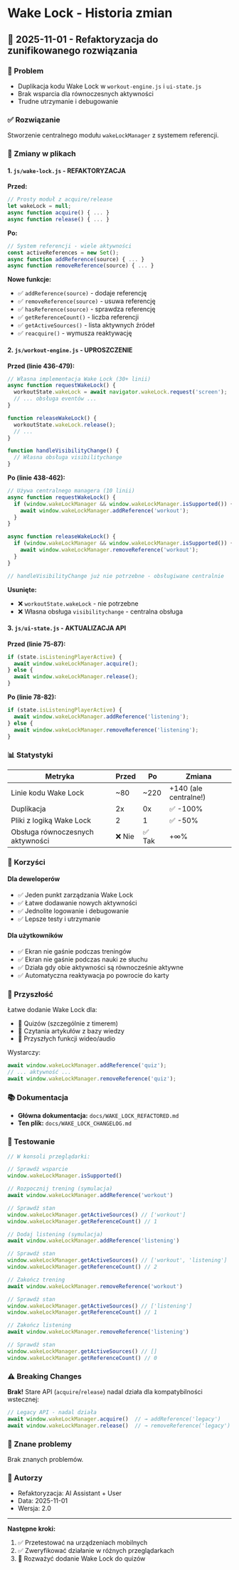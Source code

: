 # Wake Lock - Historia zmian

## 📅 2025-11-01 - Refaktoryzacja do zunifikowanego rozwiązania

### 🎯 Problem
- Duplikacja kodu Wake Lock w `workout-engine.js` i `ui-state.js`
- Brak wsparcia dla równoczesnych aktywności
- Trudne utrzymanie i debugowanie

### ✅ Rozwiązanie
Stworzenie centralnego modułu `wakeLockManager` z systemem referencji.

### 🔧 Zmiany w plikach

#### 1. `js/wake-lock.js` - REFAKTORYZACJA
**Przed:**
```javascript
// Prosty moduł z acquire/release
let wakeLock = null;
async function acquire() { ... }
async function release() { ... }
```

**Po:**
```javascript
// System referencji - wiele aktywności
const activeReferences = new Set();
async function addReference(source) { ... }
async function removeReference(source) { ... }
```

**Nowe funkcje:**
- ✅ `addReference(source)` - dodaje referencję
- ✅ `removeReference(source)` - usuwa referencję
- ✅ `hasReference(source)` - sprawdza referencję
- ✅ `getReferenceCount()` - liczba referencji
- ✅ `getActiveSources()` - lista aktywnych źródeł
- ✅ `reacquire()` - wymusza reaktywację

#### 2. `js/workout-engine.js` - UPROSZCZENIE
**Przed (linie 436-479):**
```javascript
// Własna implementacja Wake Lock (30+ linii)
async function requestWakeLock() {
  workoutState.wakeLock = await navigator.wakeLock.request('screen');
  // ... obsługa eventów ...
}

function releaseWakeLock() {
  workoutState.wakeLock.release();
  // ...
}

function handleVisibilityChange() {
  // Własna obsługa visibilitychange
}
```

**Po (linie 438-462):**
```javascript
// Używa centralnego managera (10 linii)
async function requestWakeLock() {
  if (window.wakeLockManager && window.wakeLockManager.isSupported()) {
    await window.wakeLockManager.addReference('workout');
  }
}

async function releaseWakeLock() {
  if (window.wakeLockManager && window.wakeLockManager.isSupported()) {
    await window.wakeLockManager.removeReference('workout');
  }
}

// handleVisibilityChange już nie potrzebne - obsługiwane centralnie
```

**Usunięte:**
- ❌ `workoutState.wakeLock` - nie potrzebne
- ❌ Własna obsługa `visibilitychange` - centralna obsługa

#### 3. `js/ui-state.js` - AKTUALIZACJA API
**Przed (linie 75-87):**
```javascript
if (state.isListeningPlayerActive) {
  await window.wakeLockManager.acquire();
} else {
  await window.wakeLockManager.release();
}
```

**Po (linie 78-82):**
```javascript
if (state.isListeningPlayerActive) {
  await window.wakeLockManager.addReference('listening');
} else {
  await window.wakeLockManager.removeReference('listening');
}
```

### 📊 Statystyki

| Metryka | Przed | Po | Zmiana |
|---------|-------|-----|--------|
| Linie kodu Wake Lock | ~80 | ~220 | +140 (ale centralne!) |
| Duplikacja | 2x | 0x | ✅ -100% |
| Pliki z logiką Wake Lock | 2 | 1 | ✅ -50% |
| Obsługa równoczesnych aktywności | ❌ Nie | ✅ Tak | +∞% |

### 🎁 Korzyści

#### Dla deweloperów
- ✅ Jeden punkt zarządzania Wake Lock
- ✅ Łatwe dodawanie nowych aktywności
- ✅ Jednolite logowanie i debugowanie
- ✅ Lepsze testy i utrzymanie

#### Dla użytkowników
- ✅ Ekran nie gaśnie podczas treningów
- ✅ Ekran nie gaśnie podczas nauki ze słuchu
- ✅ Działa gdy obie aktywności są równocześnie aktywne
- ✅ Automatyczna reaktywacja po powrocie do karty

### 🔮 Przyszłość

Łatwe dodanie Wake Lock dla:
- 🎯 Quizów (szczególnie z timerem)
- 📖 Czytania artykułów z bazy wiedzy
- 🎥 Przyszłych funkcji wideo/audio

Wystarczy:
```javascript
await window.wakeLockManager.addReference('quiz');
// ... aktywność ...
await window.wakeLockManager.removeReference('quiz');
```

### 📚 Dokumentacja

- **Główna dokumentacja:** `docs/WAKE_LOCK_REFACTORED.md`
- **Ten plik:** `docs/WAKE_LOCK_CHANGELOG.md`

### 🧪 Testowanie

```javascript
// W konsoli przeglądarki:

// Sprawdź wsparcie
window.wakeLockManager.isSupported()

// Rozpocznij trening (symulacja)
await window.wakeLockManager.addReference('workout')

// Sprawdź stan
window.wakeLockManager.getActiveSources() // ['workout']
window.wakeLockManager.getReferenceCount() // 1

// Dodaj listening (symulacja)
await window.wakeLockManager.addReference('listening')

// Sprawdź stan
window.wakeLockManager.getActiveSources() // ['workout', 'listening']
window.wakeLockManager.getReferenceCount() // 2

// Zakończ trening
await window.wakeLockManager.removeReference('workout')

// Sprawdź stan
window.wakeLockManager.getActiveSources() // ['listening']
window.wakeLockManager.getReferenceCount() // 1

// Zakończ listening
await window.wakeLockManager.removeReference('listening')

// Sprawdź stan
window.wakeLockManager.getActiveSources() // []
window.wakeLockManager.getReferenceCount() // 0
```

### ⚠️ Breaking Changes

**Brak!** Stare API (`acquire`/`release`) nadal działa dla kompatybilności wstecznej:

```javascript
// Legacy API - nadal działa
await window.wakeLockManager.acquire()  // → addReference('legacy')
await window.wakeLockManager.release()  // → removeReference('legacy')
```

### 🐛 Znane problemy

Brak znanych problemów.

### 👥 Autorzy

- Refaktoryzacja: AI Assistant + User
- Data: 2025-11-01
- Wersja: 2.0

---

**Następne kroki:**
1. ✅ Przetestować na urządzeniach mobilnych
2. ✅ Zweryfikować działanie w różnych przeglądarkach
3. 🔮 Rozważyć dodanie Wake Lock do quizów


